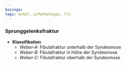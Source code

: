 ```yaml
---
bazinga: 
tags: m/m27, a/Pathologie, f/🦴
---
```

### Sprunggelenksfraktur
- **Klassifikation**
	- *Weber-A:* Fibulafraktur unterhalb der Syndesmose
	- *Weber-B:* Fibulafraktur in Höhe der Syndesmose
	- *Weber-C:* Fibulafraktur oberhalb der Syndesmose